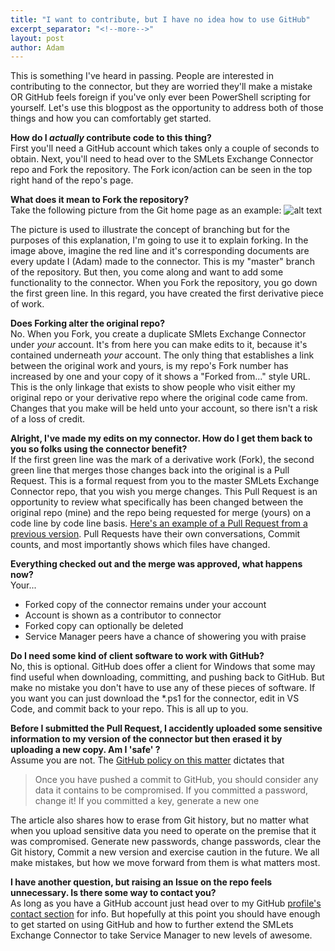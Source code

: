 ```yaml
---
title: "I want to contribute, but I have no idea how to use GitHub"
excerpt_separator: "<!--more-->"
layout: post
author: Adam
---
```


This is something I've heard in passing. People are interested in contributing to the connector, but they are worried they'll make a mistake OR GitHub feels foreign if you've only ever been PowerShell scripting for yourself. Let's use this blogpost as the opportunity to address both of those things and how you can comfortably get started.

<!--more-->

**How do I _actually_ contribute code to this thing?**  
First you'll need a GitHub account which takes only a couple of seconds to obtain. Next, you'll need to head over to the SMLets Exchange Connector repo and Fork the repository. The Fork icon/action can be seen in the top right hand of the repo's page.

**What does it mean to Fork the repository?**  
Take the following picture from the Git home page as an example:
![alt text](https://git-scm.com/images/branching-illustration@2x.png "Logo Title Text 1")

The picture is used to illustrate the concept of branching but for the purposes of this explanation, I'm going to use it to explain forking. In the image above, imagine the red line and it's corresponding documents are every update I (Adam) made to the connector. This is my "master" branch of the repository. But then, you come along and want to add some functionality to the connector. When you Fork the repository, you go down the first green line. In this regard, you have created the first derivative piece of work.

**Does Forking alter the original repo?**  
No. When you Fork, you create a duplicate SMlets Exchange Connector under _your_ account. It's from here you can make edits to it, because it's contained underneath _your_ account. The only thing that establishes a link between the original work and yours, is my repo's Fork number has increased by one and your copy of it shows a "Forked from..." style URL. This is the only linkage that exists to show people who visit either my original repo or your derivative repo where the original code came from. Changes that you make will be held unto your account, so there isn't a risk of a loss of credit.

**Alright, I've made my edits on my connector. How do I get them back to you so folks using the connector benefit?**  
If the first green line was the mark of a derivative work (Fork), the second green line that merges those changes back into the original is a Pull Request. This is a formal request from you to the master SMLets Exchange Connector repo, that you wish you merge changes. This Pull Request is an opportunity to review what specifically has been changed between the original repo (mine) and the repo being requested for merge (yours) on a code line by code line basis. [Here's an example of a Pull Request from a previous version](https://github.com/AdhocAdam/smletsexchangeconnector/pull/46). Pull Requests have their own conversations, Commit counts, and most importantly shows which files have changed.

**Everything checked out and the merge was approved, what happens now?**  
Your...
- Forked copy of the connector remains under your account
- Account is shown as a contributor to connector
- Forked copy can optionally be deleted
- Service Manager peers have a chance of showering you with praise

**Do I need some kind of client software to work with GitHub?**  
No, this is optional. GitHub does offer a client for Windows that some may find useful when downloading, committing, and pushing back to GitHub. But make no mistake you don't have to use any of these pieces of software. If you want you can just download the *.ps1 for the connector, edit in VS Code, and commit back to your repo. This is all up to you. 

**Before I submitted the Pull Request, I accidently uploaded some sensitive information to my version of the connector but then erased it by uploading a new copy. Am I 'safe' ?**  
Assume you are not. The [GitHub policy on this matter](https://help.github.com/articles/removing-sensitive-data-from-a-repository/) dictates that
> Once you have pushed a commit to GitHub, you should consider any data it contains to be compromised. If you committed a password, change it! If you committed a key, generate a new one

The article also shares how to erase from Git history, but no matter what when you upload sensitive data you need to operate on the premise that it was compromised. Generate new passwords, change passwords, clear the Git history, Commit a new version and exercise caution in the future. We all make mistakes, but how we move forward from them is what matters most.

**I have another question, but raising an Issue on the repo feels unnecessary. Is there some way to contact you?**  
As long as you have a GitHub account just head over to my GitHub [profile's contact section](https://github.com/AdhocAdam) for info. But hopefully at this point you should have enough to get started on using GitHub and how to further extend the SMLets Exchange Connector to take Service Manager to new levels of awesome.
